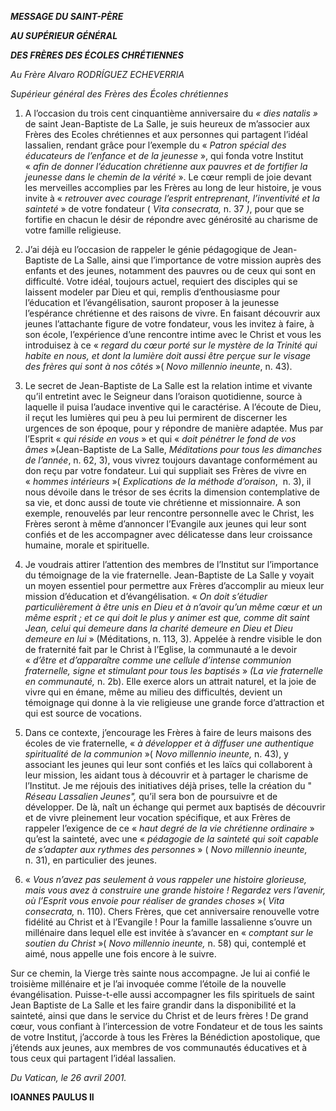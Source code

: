 ***MESSAGE DU SAINT-PÈRE***

***AU SUPÉRIEUR GÉNÉRAL***

***DES FRÈRES DES ÉCOLES CHRÉTIENNES***

*Au Frère Alvaro RODRÍGUEZ ECHEVERRIA*

*Supérieur général des Frères des Écoles chrétiennes*

1. A l’occasion du trois cent cinquantième anniversaire du *« *dies natalis* »* de saint Jean-Baptiste de La Salle, je suis heureux de m’associer aux Frères des Ecoles chrétiennes et aux personnes qui partagent l’idéal lassalien, rendant grâce pour l’exemple du « *Patron spécial des éducateurs de l’enfance et de la jeunesse* », qui fonda votre Institut « *afin de donner l’éducation chrétienne aux pauvres et de fortifier la jeunesse dans le chemin de la vérité* ». Le cœur rempli de joie devant les merveilles accomplies par les Frères au long de leur histoire, je vous invite à « *retrouver avec courage l’esprit entreprenant, l’inventivité et la sainteté* » de votre fondateur ( *Vita consecrata,* n. 37 *)*, pour que se fortifie en chacun le désir de répondre avec générosité au charisme de votre famille religieuse.

2. J’ai déjà eu l’occasion de rappeler le génie pédagogique de Jean-Baptiste de La Salle, ainsi que l’importance de votre mission auprès des enfants et des jeunes, notamment des pauvres ou de ceux qui sont en difficulté. Votre idéal, toujours actuel, requiert des disciples qui se laissent modeler par Dieu et qui, remplis d’enthousiasme pour l’éducation et l’évangélisation, sauront proposer à la jeunesse l’espérance chrétienne et des raisons de vivre. En faisant découvrir aux jeunes l’attachante figure de votre fondateur, vous les invitez à faire, à son école, l’expérience d’une rencontre intime avec le Christ et vous les introduisez à ce « *regard du cœur porté sur le mystère de la Trinité qui habite en nous, et dont la lumière doit aussi être perçue sur le visage des frères qui sont à nos côtés* »( *Novo millennio ineunte*, n. 43).

3. Le secret de Jean-Baptiste de La Salle est la relation intime et vivante qu’il entretint avec le Seigneur dans l’oraison quotidienne, source à laquelle il puisa l’audace inventive qui le caractérise. A l’écoute de Dieu, il reçut les lumières qui peu à peu lui permirent de discerner les urgences de son époque, pour y répondre de manière adaptée. Mus par l’Esprit « *qui réside en vous* » et qui « *doit pénétrer le fond de vos âmes* »(Jean-Baptiste de La Salle, *Méditations pour tous les dimanches de l’année*, n. 62, 3), vous vivrez toujours davantage conformément au don reçu par votre fondateur. Lui qui suppliait ses Frères de vivre en « *hommes intérieurs* »( *Explications de la méthode d’oraison*,  n. 3), il nous dévoile dans le trésor de ses écrits la dimension contemplative de sa vie, et donc aussi de toute vie chrétienne et missionnaire. A son exemple, renouvelés par leur rencontre personnelle avec le Christ, les Frères seront à même d’annoncer l’Evangile aux jeunes qui leur sont confiés et de les accompagner avec délicatesse dans leur croissance humaine, morale et spirituelle.

4. Je voudrais attirer l’attention des membres de l’Institut sur l’importance du témoignage de la vie fraternelle. Jean-Baptiste de La Salle y voyait un moyen essentiel pour permettre aux Frères d’accomplir au mieux leur mission d’éducation et d’évangélisation. « *On doit s’étudier particulièrement à être unis en Dieu et à n’avoir qu’un même cœur et un même esprit ; et ce qui doit le plus y animer est que, comme dit saint Jean, celui qui demeure dans la charité demeure en Dieu et Dieu demeure en lui* » (Méditations, n. 113, 3). Appelée à rendre visible le don de fraternité fait par le Christ à l’Eglise, la communauté a le devoir « *d’être et d’apparaître comme une cellule d’intense communion fraternelle, signe et stimulant pour tous les baptisés* » *(La vie fraternelle en communauté,* n. 2b). Elle exerce alors un attrait naturel, et la joie de vivre qui en émane, même au milieu des difficultés, devient un témoignage qui donne à la vie religieuse une grande force d’attraction et qui est source de vocations.

5. Dans ce contexte, j’encourage les Frères à faire de leurs maisons des écoles de vie fraternelle, « *à développer et à diffuser une authentique spiritualité de la communion* »( *Novo millennio ineunte,* n. 43), y associant les jeunes qui leur sont confiés et les laïcs qui collaborent à leur mission, les aidant tous à découvrir et à partager le charisme de l’Institut. Je me réjouis des initiatives déjà prises, telle la création du " *Réseau Lassalien Jeunes",* qu’il sera bon de poursuivre et de développer. De là, naît un échange qui permet aux baptisés de découvrir et de vivre pleinement leur vocation spécifique, et aux Frères de rappeler l’exigence de ce « *haut degré de la vie chrétienne ordinaire* » qu’est la sainteté, avec une « *pédagogie de la sainteté qui soit capable de s’adapter aux rythmes des personnes* » ( *Novo millennio ineunte,* n. 31), en particulier des jeunes.

6. « *Vous n’avez pas seulement à vous rappeler une histoire glorieuse, mais vous avez à construire une grande histoire ! Regardez vers l’avenir, où l’Esprit vous envoie pour réaliser de grandes choses* »( *Vita consecrata,* n. 110). Chers Frères, que cet anniversaire renouvelle votre fidélité au Christ et à l’Evangile ! Pour la famille lassalienne s’ouvre un millénaire dans lequel elle est invitée à s’avancer en « *comptant sur le soutien du Christ* »( *Novo millennio ineunte,* n. 58) qui, contemplé et aimé, nous appelle une fois encore à le suivre.

Sur ce chemin, la Vierge très sainte nous accompagne. Je lui ai confié le troisième millénaire et je l’ai invoquée comme l’étoile de la nouvelle évangélisation. Puisse-t-elle aussi accompagner les fils spirituels de saint Jean Baptiste de La Salle et les faire grandir dans la disponibilité et la sainteté, ainsi que dans le service du Christ et de leurs frères ! De grand cœur, vous confiant à l’intercession de votre Fondateur et de tous les saints de votre Institut, j’accorde à tous les Frères la Bénédiction apostolique, que j’étends aux jeunes, aux membres de vos communautés éducatives et à tous ceux qui partagent l’idéal lassalien.

*Du Vatican, le 26 avril 2001.*

**IOANNES PAULUS II**